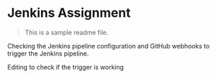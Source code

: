 # Jenkins Assignment

> This is a sample readme file.
> 
Checking the Jenkins pipeline configuration and GitHub webhooks to trigger the Jenkins pipeline.

Editing to check if the trigger is working
